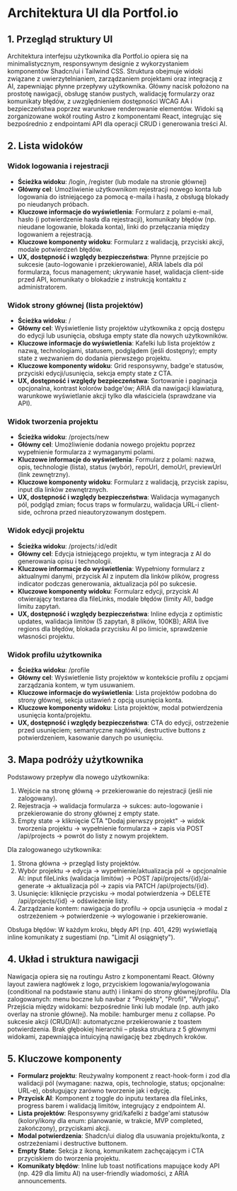 # Architektura UI dla Portfol.io

## 1. Przegląd struktury UI

Architektura interfejsu użytkownika dla Portfol.io opiera się na minimalistycznym, responsywnym designie z wykorzystaniem komponentów Shadcn/ui i Tailwind CSS. Struktura obejmuje widoki związane z uwierzytelnianiem, zarządzaniem projektami oraz integracją z AI, zapewniając płynne przepływy użytkownika. Główny nacisk położono na prostotę nawigacji, obsługę stanów pustych, walidację formularzy oraz komunikaty błędów, z uwzględnieniem dostępności WCAG AA i bezpieczeństwa poprzez warunkowe renderowanie elementów. Widoki są zorganizowane wokół routing Astro z komponentami React, integrując się bezpośrednio z endpointami API dla operacji CRUD i generowania treści AI.

## 2. Lista widoków

### Widok logowania i rejestracji

- **Ścieżka widoku**: /login, /register (lub modale na stronie głównej)
- **Główny cel**: Umożliwienie użytkownikom rejestracji nowego konta lub logowania do istniejącego za pomocą e-maila i hasła, z obsługą blokady po nieudanych próbach.
- **Kluczowe informacje do wyświetlenia**: Formularz z polami e-mail, hasło (i potwierdzenie hasła dla rejestracji), komunikaty błędów (np. nieudane logowanie, blokada konta), linki do przełączania między logowaniem a rejestracją.
- **Kluczowe komponenty widoku**: Formularz z walidacją, przyciski akcji, modale potwierdzeń błędów.
- **UX, dostępność i względy bezpieczeństwa**: Płynne przejście po sukcesie (auto-logowanie i przekierowanie), ARIA labels dla pól formularza, focus management; ukrywanie haseł, walidacja client-side przed API, komunikaty o blokadzie z instrukcją kontaktu z administratorem.

### Widok strony głównej (lista projektów)

- **Ścieżka widoku**: /
- **Główny cel**: Wyświetlenie listy projektów użytkownika z opcją dostępu do edycji lub usunięcia, obsługa empty state dla nowych użytkowników.
- **Kluczowe informacje do wyświetlenia**: Kafelki lub lista projektów z nazwą, technologiami, statusem, podglądem (jeśli dostępny); empty state z wezwaniem do dodania pierwszego projektu.
- **Kluczowe komponenty widoku**: Grid responsywny, badge'e statusów, przyciski edycji/usunięcia, sekcja empty state z CTA.
- **UX, dostępność i względy bezpieczeństwa**: Sortowanie i paginacja opcjonalna, kontrast kolorów badge'ów; ARIA dla nawigacji klawiaturą, warunkowe wyświetlanie akcji tylko dla właściciela (sprawdzane via API).

### Widok tworzenia projektu

- **Ścieżka widoku**: /projects/new
- **Główny cel**: Umożliwienie dodania nowego projektu poprzez wypełnienie formularza z wymaganymi polami.
- **Kluczowe informacje do wyświetlenia**: Formularz z polami: nazwa, opis, technologie (lista), status (wybór), repoUrl, demoUrl, previewUrl (link zewnętrzny).
- **Kluczowe komponenty widoku**: Formularz z walidacją, przycisk zapisu, input dla linków zewnętrznych.
- **UX, dostępność i względy bezpieczeństwa**: Walidacja wymaganych pól, podgląd zmian; focus traps w formularzu, walidacja URL-i client-side, ochrona przed nieautoryzowanym dostępem.

### Widok edycji projektu

- **Ścieżka widoku**: /projects/:id/edit
- **Główny cel**: Edycja istniejącego projektu, w tym integracja z AI do generowania opisu i technologii.
- **Kluczowe informacje do wyświetlenia**: Wypełniony formularz z aktualnymi danymi, przycisk AI z inputem dla linków plików, progress indicator podczas generowania, aktualizacja pól po sukcesie.
- **Kluczowe komponenty widoku**: Formularz edycji, przycisk AI otwierający textarea dla fileLinks, modale błędów (limity AI), badge limitu zapytań.
- **UX, dostępność i względy bezpieczeństwa**: Inline edycja z optimistic updates, walidacja limitów (5 zapytań, 8 plików, 100KB); ARIA live regions dla błędów, blokada przycisku AI po limicie, sprawdzenie własności projektu.

### Widok profilu użytkownika

- **Ścieżka widoku**: /profile
- **Główny cel**: Wyświetlenie listy projektów w kontekście profilu z opcjami zarządzania kontem, w tym usuwaniem.
- **Kluczowe informacje do wyświetlenia**: Lista projektów podobna do strony głównej, sekcja ustawień z opcją usunięcia konta.
- **Kluczowe komponenty widoku**: Lista projektów, modal potwierdzenia usunięcia konta/projektu.
- **UX, dostępność i względy bezpieczeństwa**: CTA do edycji, ostrzeżenie przed usunięciem; semantyczne nagłówki, destructive buttons z potwierdzeniem, kasowanie danych po usunięciu.

## 3. Mapa podróży użytkownika

Podstawowy przepływ dla nowego użytkownika:

1. Wejście na stronę główną → przekierowanie do rejestracji (jeśli nie zalogowany).
2. Rejestracja → walidacja formularza → sukces: auto-logowanie i przekierowanie do strony głównej z empty state.
3. Empty state → kliknięcie CTA "Dodaj pierwszy projekt" → widok tworzenia projektu → wypełnienie formularza → zapis via POST /api/projects → powrót do listy z nowym projektem.

Dla zalogowanego użytkownika:

1. Strona główna → przegląd listy projektów.
2. Wybór projektu → edycja → wypełnienie/aktualizacja pól → opcjonalnie AI: input fileLinks (walidacja limitów) → POST /api/projects/{id}/ai-generate → aktualizacja pól → zapis via PATCH /api/projects/{id}.
3. Usunięcie: kliknięcie przycisku → modal potwierdzenia → DELETE /api/projects/{id} → odświeżenie listy.
4. Zarządzanie kontem: nawigacja do profilu → opcja usunięcia → modal z ostrzeżeniem → potwierdzenie → wylogowanie i przekierowanie.

Obsługa błędów: W każdym kroku, błędy API (np. 401, 429) wyświetlają inline komunikaty z sugestiami (np. "Limit AI osiągnięty").

## 4. Układ i struktura nawigacji

Nawigacja opiera się na routingu Astro z komponentami React. Główny layout zawiera nagłówek z logo, przyciskiem logowania/wylogowania (conditional na podstawie stanu auth) i linkami do strony głównej/profilu. Dla zalogowanych: menu boczne lub navbar z "Projekty", "Profil", "Wyloguj". Przejścia między widokami: bezpośrednie linki lub modale (np. auth jako overlay na stronie głównej). Na mobile: hamburger menu z collapse. Po sukcesie akcji (CRUD/AI): automatyczne przekierowanie z toastem potwierdzenia. Brak głębokiej hierarchii – płaska struktura z 5 głównymi widokami, zapewniająca intuicyjną nawigację bez zbędnych kroków.

## 5. Kluczowe komponenty

- **Formularz projektu**: Reużywalny komponent z react-hook-form i zod dla walidacji pól (wymagane: nazwa, opis, technologie, status; opcjonalne: URL-e), obsługujący zarówno tworzenie jak i edycję.
- **Przycisk AI**: Komponent z toggle do inputu textarea dla fileLinks, progress barem i walidacją limitów, integrujący z endpointem AI.
- **Lista projektów**: Responsywny grid/kafelki z badge'ami statusów (kolory/ikony dla enum: planowanie, w trakcie, MVP completed, zakończony), przyciskami akcji.
- **Modal potwierdzenia**: Shadcn/ui dialog dla usuwania projektu/konta, z ostrzeżeniami i destructive buttonem.
- **Empty State**: Sekcja z ikoną, komunikatem zachęcającym i CTA przyciskiem do tworzenia projektu.
- **Komunikaty błędów**: Inline lub toast notifications mapujące kody API (np. 429 dla limitu AI) na user-friendly wiadomości, z ARIA announcements.

